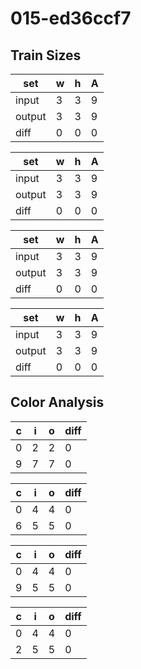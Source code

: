# 015-ed36ccf7
## Train Sizes

|set|w|h|A|
|---|---|---|---|
|input|3|3|9|
|output|3|3|9|
|diff|0|0|0|


|set|w|h|A|
|---|---|---|---|
|input|3|3|9|
|output|3|3|9|
|diff|0|0|0|


|set|w|h|A|
|---|---|---|---|
|input|3|3|9|
|output|3|3|9|
|diff|0|0|0|


|set|w|h|A|
|---|---|---|---|
|input|3|3|9|
|output|3|3|9|
|diff|0|0|0|


## Color Analysis

|c|i|o|diff|
|---|---|---|---|
|0|2|2|0|
|9|7|7|0|


|c|i|o|diff|
|---|---|---|---|
|0|4|4|0|
|6|5|5|0|


|c|i|o|diff|
|---|---|---|---|
|0|4|4|0|
|9|5|5|0|


|c|i|o|diff|
|---|---|---|---|
|0|4|4|0|
|2|5|5|0|

